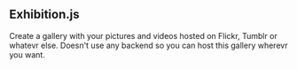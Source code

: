 Exhibition.js
-------------

Create a gallery with your pictures and videos hosted on Flickr, Tumblr or whatevr else. Doesn't use any backend so you can host this gallery wherevr you want.